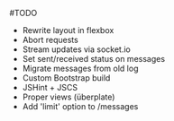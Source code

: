 #TODO
* Rewrite layout in flexbox
* Abort requests
* Stream updates via socket.io
* Set sent/received status on messages
* Migrate messages from old log
* Custom Bootstrap build
* JSHint + JSCS
* Proper views (überplate)
* Add 'limit' option to /messages